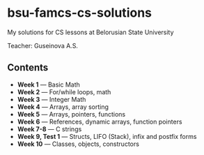 # bsu-famcs-cs-solutions
My solutions for CS lessons at Belorusian State University

Teacher: Guseinova A.S.

## Contents
* **Week 1** — Basic Math
* **Week 2** — For/while loops, math
* **Week 3** — Integer Math
* **Week 4** — Arrays, array sorting
* **Week 5** — Arrays, pointers, functions
* **Week 6** — References, dynamic arrays, function pointers
* **Week 7-8** — C strings
* **Week 9, Test 1** — Structs, LIFO (Stack), infix and postfix forms
* **Week 10** — Classes, objects, constructors
